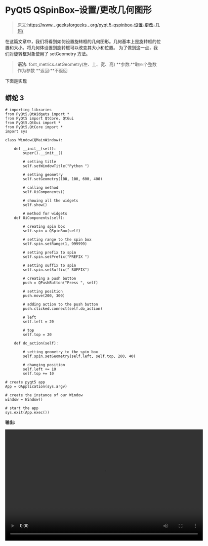 # PyQt5 QSpinBox–设置/更改几何图形

> 原文:[https://www . geeksforgeeks . org/pyqt 5-qspinbox-设置-更改-几何/](https://www.geeksforgeeks.org/pyqt5-qspinbox-setting-changing-geometry/)

在这篇文章中，我们将看到如何设置旋转框的几何图形。几何基本上是旋转框的位置和大小。将几何体设置到旋转框可以改变其大小和位置。
为了做到这一点，我们对旋转框对象使用了 setGeometry 方法。

> **语法:** font_metrics.setGeometry(左、上、宽、高)
> **参数:**取四个整数作为参数
> **返回:**不返回

下面是实现

## 蟒蛇 3

```
# importing libraries
from PyQt5.QtWidgets import *
from PyQt5 import QtCore, QtGui
from PyQt5.QtGui import *
from PyQt5.QtCore import *
import sys

class Window(QMainWindow):

    def __init__(self):
        super().__init__()

        # setting title
        self.setWindowTitle("Python ")

        # setting geometry
        self.setGeometry(100, 100, 600, 400)

        # calling method
        self.UiComponents()

        # showing all the widgets
        self.show()

        # method for widgets
    def UiComponents(self):

        # creating spin box
        self.spin = QSpinBox(self)

        # setting range to the spin box
        self.spin.setRange(1, 999999)

        # setting prefix to spin
        self.spin.setPrefix("PREFIX ")

        # setting suffix to spin
        self.spin.setSuffix(" SUFFIX")

        # creating a push button
        push = QPushButton("Press ", self)

        # setting position
        push.move(200, 300)

        # adding action to the push button
        push.clicked.connect(self.do_action)

        # left
        self.left = 20

        # top
        self.top = 20

    def do_action(self):

        # setting geometry to the spin box
        self.spin.setGeometry(self.left, self.top, 200, 40)

        # changing position
        self.left += 10
        self.top += 10

# create pyqt5 app
App = QApplication(sys.argv)

# create the instance of our Window
window = Window()

# start the app
sys.exit(App.exec())
```

**输出:**

<video class="wp-video-shortcode" id="video-418088-1" width="640" height="360" preload="metadata" controls=""><source type="video/mp4" src="https://media.geeksforgeeks.org/wp-content/uploads/20200524011552/Python-2020-05-24-01-15-24.mp4?_=1">[https://media.geeksforgeeks.org/wp-content/uploads/20200524011552/Python-2020-05-24-01-15-24.mp4](https://media.geeksforgeeks.org/wp-content/uploads/20200524011552/Python-2020-05-24-01-15-24.mp4)</video>